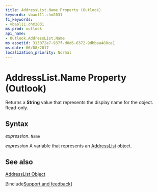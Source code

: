 ```yaml
---
title: AddressList.Name Property (Outlook)
keywords: vbaol11.chm2031
f1_keywords:
- vbaol11.chm2031
ms.prod: outlook
api_name:
- Outlook.AddressList.Name
ms.assetid: 313072e7-937f-d0d6-6372-9dbbaa488ce1
ms.date: 06/08/2017
localization_priority: Normal
---
```



# AddressList.Name Property (Outlook)

Returns a  **String** value that represents the display name for the object. Read-only.


## Syntax

_expression_. `Name`

_expression_ A variable that represents an [AddressList](./Outlook.AddressList.md) object.


## See also


[AddressList Object](Outlook.AddressList.md)

[!include[Support and feedback](~/includes/feedback-boilerplate.md)]